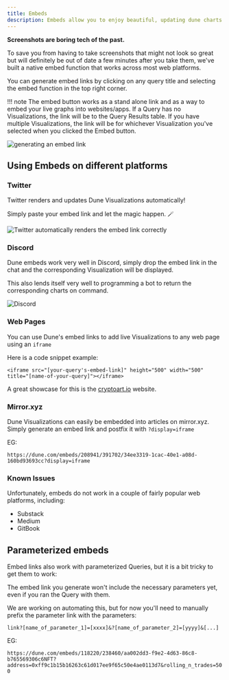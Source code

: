 ```yaml
---
title: Embeds
description: Embeds allow you to enjoy beautiful, updating dune charts across the web!
---
```


**Screenshots are boring tech of the past.**

To save you from having to take screenshots that might not look so great but will definitely be out of date a few minutes after you take them, we've built a native embed function that works across most web platforms.

You can generate embed links by clicking on any query title and selecting the embed function in the top right corner.

!!! note
    The embed button works as a stand alone link and as a way to embed your live graphs into websites/apps. If a Query has no Visualizations, the link will be to the Query Results table. If you have multiple Visualizations, the link will be for whichever Visualization you've selected when you clicked the Embed button.

![generating an embed link](images/embed-link.gif)

## Using Embeds on different platforms

### Twitter

Twitter renders and updates Dune Visualizations automatically!

Simply paste your embed link and let the magic happen. 🪄

![Twitter automatically renders the embed link correctly](images/twitter.gif)

### Discord

Dune embeds work very well in Discord, simply drop the embed link in the chat and the corresponding Visualization will be displayed.

This also lends itself very well to programming a bot to return the corresponding charts on command.

![Discord](images/discord.gif)

### Web Pages

You can use Dune's embed links to add live Visualizations to any web page using an `iframe`

Here is a code snippet example:

`<iframe src="[your-query's-embed-link]" height="500" width="500" title="[name-of-your-query]"></iframe>`

A great showcase for this is the [cryptoart.io](https://cryptoart.io/data) website.

### Mirror.xyz

Dune Visualizations can easily be embedded into articles on mirror.xyz. Simply generate an embed link and postfix it with `?display=iframe`

EG:

`https://dune.com/embeds/208941/391702/34ee3319-1cac-40e1-a08d-160bd93693cc?display=iframe`

### Known Issues

Unfortunately, embeds do not work in a couple of fairly popular web platforms, including:

* Substack
* Medium
* GitBook

## Parameterized embeds

Embed links also work with parameterized Queries, but it is a bit tricky to get them to work:

The embed link you generate won't include the necessary parameters yet, even if you ran the Query with them.

We are working on automating this, but for now you'll need to manually prefix the parameter link with the parameters:

`link?[name_of_parameter_1]=[xxxx]&?[name_of_parameter_2]=[yyyy]&[...]`

EG:

`https://dune.com/embeds/118220/238460/aa002dd3-f9e2-4d63-86c8-b765569306c6NFT?address=0xff9c1b15b16263c61d017ee9f65c50e4ae0113d7&rolling_n_trades=500`